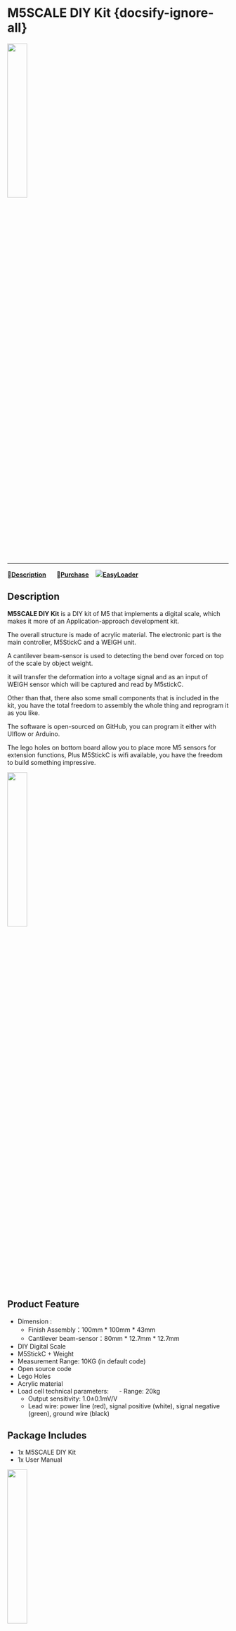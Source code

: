 # M5SCALE DIY Kit {docsify-ignore-all}

<img src="assets\img\product_pics\app\m5scale_diy_kit\m5scale_diy_kit_01.jpg" width="30%" height="30%"> 

***

:memo:**[Description](#Description)**&nbsp;&nbsp;&nbsp;&nbsp;&nbsp;&nbsp;🛒**[Purchase](https://m5stack.com/products/m5scale-diy-kit)**&nbsp;&nbsp;&nbsp;&nbsp;<img src="https://m5stack.oss-cn-shenzhen.aliyuncs.com/image/EasyLoader_logo-min.jpg">**[EasyLoader](#EasyLoader)**

## Description

**M5SCALE DIY Kit** is a DIY kit of M5 that implements a digital scale, which makes it more of an Application-approach development kit. 

The overall structure is made of acrylic material. The electronic part is the main controller, M5StickC and a  WEIGH unit.  

A cantilever beam-sensor is used to detecting the bend over forced on top of the scale by object weight. 

it will transfer the deformation into a voltage signal and as an input of WEIGH sensor which will be captured and read by M5stickC.

Other than that, there also some small components that is included in the kit, you have the total freedom to assembly the whole thing and reprogram it as you like. 

The software is open-sourced on GitHub, you can program it either with UIflow or Arduino. 

The lego holes on bottom board allow you to place more M5 sensors for extension functions, Plus M5StickC is wifi available, you have the freedom to build something impressive. 

<img src="assets\img\product_pics\app\m5scale_diy_kit\m5scale_diy_kit_02.jpg" width="30%" height="30%">

## Product Feature

- Dimension : 
  - Finish Assembly：100mm * 100mm * 43mm
  - Cantilever beam-sensor：80mm * 12.7mm * 12.7mm
- DIY Digital Scale
- M5StickC + Weight
- Measurement Range: 10KG (in default code)
- Open source code
- Lego Holes 
- Acrylic material
- Load cell technical parameters:
     - Range: 20kg
     - Output sensitivity: 1.0±0.1mV/V
     - Lead wire: power line (red), signal positive (white), signal negative (green), ground wire (black)

## Package Includes

-  1x M5SCALE DIY Kit
-  1x User Manual


<img src="assets\img\product_pics\app\m5scale_diy_kit\m5scale_diy_kit_03.jpg" width="30%" height="30%">

## Application

- High precision electronic scale
- Small range weighing machine






## Links

- **[M5StickC Product Page](en/core/m5stickc)**

- **[Weight Unit Product Page](en/unit/weight)**


## EasyLoader

<img src="https://m5stack.oss-cn-shenzhen.aliyuncs.com/image/EasyLoader_logo.png" width="100px" style="margin-top:20px">

<a href="https://m5stack.oss-cn-shenzhen.aliyuncs.com/EasyLoader/Application/M5SCALE_DIY_KIT/EasyLoader_APP_M5Scale_diy_kit.exe"><button type="button" class="btn btn-primary">click to download EasyLoader</button></a>

>1.EasyLoader is a simple and fast program burner. Every product page in EasyLoader provides a product-related case program. It can be burned to the master through simple steps, and a series of function verification can be performed. .

>2. After downloading the software, double-click to run the application, connect the M5 device to the computer through the data cable, select the port parameters, click **"Burn"** to start burning. (**For M5StickC burning, please Set the baud rate to 750000 or 115200**)

?>3. Currently EasyLoader is only suitable for Windows operating system, compatible with M5 system adopts ESP32 as the control core host. Before installing for M5Core, you need to install CP210X driver (you do not need to install with M5StickC as controller)[Click here to view the driver installation tutorial](en/related_documents/M5Burner#install-usb-driver)


## Code

### 1. Arduino IDE

*To get complete code, please click [here](https://github.com/m5stack/M5-ProductExampleCodes/tree/master/App/M5SCALE_DIY_kit/Arduino/M5SCALE_DIY_kit)*

```arduino
#include"HX711.h"
#include<M5StickC.h>

int Weight = 0;
void setup() {
  M5.begin();
  M5.Lcd.setRotation(1);
  M5.Lcd.setTextColor(TFT_GREEN, TFT_BLACK);
  M5.Lcd.setTextDatum(MC_DATUM);
  M5.Lcd.drawString("SCALE", 80, 0, 4);  
   Init_Hx711();
   Get_Gross();   //clear the weight
   M5.Lcd.setTextColor(TFT_RED, TFT_BLACK);  
   Serial.begin(115200);
     
}
 
void loop() {  
   M5.update(); 
//   if (M5.BtnA.wasReleased()) {
//      Get_Maopi();
//    }
     Weight = Get_Weight();
     M5.Lcd.setCursor(40,30,4);
     M5.Lcd.fillRect(0, 30, 160, 30, TFT_BLACK);
     M5.Lcd.printf("%d g", Weight);
     M5.Lcd.fillRect(0, 70, 160, 10, TFT_BLACK);
     M5.Lcd.fillRect(0, 70, Weight*0.016, 10, TFT_YELLOW);
     delay(100);  

}
```

### 2. UIFlow

*To get complete code, please click [here](https://github.com/m5stack/M5-ProductExampleCodes/tree/master/App/M5SCALE_DIY_kit/UIFlow)*

<img src="assets/img/product_pics/app/m5scale_diy_kit/m5scale.png" >

## Video.

**Demo** 

<video width="500" height="500" controls>
    <source src="https://m5stack.oss-cn-shenzhen.aliyuncs.com/video/Product_example_video/App/M5SCALE_DIY_Kit/M5SCALE_DIY_Kit.mp4" type="video/mp4" >
</video>
